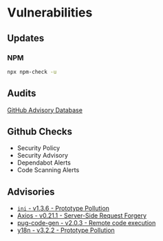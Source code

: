 # Vulnerabilities

## Updates

### NPM

```bash
npx npm-check -u
```

## Audits

[GitHub Advisory Database](https://github.com/advisories)

## Github Checks

* Security Policy
* Security Advisory
* Dependabot Alerts
* Code Scanning Alerts

## Advisories

* [`ini` - v1.3.6 - Prototype Pollution](https://github.com/advisories/GHSA-qqgx-2p2h-9c37)
* [Axios - v0.21.1 - Server-Side Request Forgery](https://github.com/advisories/GHSA-4w2v-q235-vp99)
* [pug-code-gen - v2.0.3 - Remote code execution](https://github.com/advisories/GHSA-p493-635q-r6gr)
* [y18n - v3.2.2 - Prototype Pollution](https://github.com/advisories/GHSA-c4w7-xm78-47vh)
